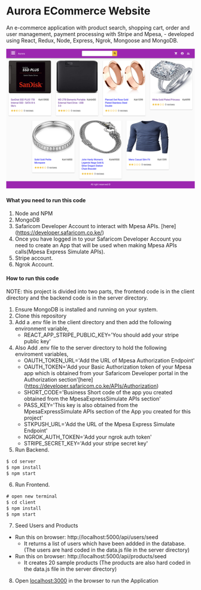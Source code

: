 # Aurora ECommerce Website

An e-commerce application with product search, shopping cart, order and user management, payment processing with Stripe and Mpesa,  - developed using React, Redux, Node, Express, Ngrok, Mongoose and MongoDB.

![aurora](/template/images/Aurora.png)

#### What you need to run this code
1. Node and NPM 
2. MongoDB
3. Safaricom Developer Account to interact with Mpesa APIs. [here] (https://developer.safaricom.co.ke/)
4. Once you have logged in to your Safaricom Developer Account you need to create an App that will be used when making Mpesa APIs calls(Mpesa Express Simulate APIs).
4. Stripe account.
5. Ngrok Account.

####  How to run this code
NOTE: this project is divided into two parts, the frontend code is in the client directory and the backend code is in the server directory.

1. Ensure MongoDB is installed and running on your system.
2. Clone this repository
3. Add a .env file in the client directory and then add the following environment variable,
   - REACT_APP_STRIPE_PUBLIC_KEY='You should add your stripe public key'
4. Also Add .env file to the server directory to hold the following enviroment variables,
   - OAUTH_TOKEN_URL='Add the URL of Mpesa Authorization Endpoint'
   - OAUTH_TOKEN='Add your Basic Authorization token of your Mpesa app which is obtained from your Safaricom Developer portal in the Authorization section'[here] (https://developer.safaricom.co.ke/APIs/Authorization)
   - SHORT_CODE='Business Short code of the app you created obtained from the MpesaExpressSimulate APIs section'
   - PASS_KEY='This key is also obtained from the MpesaExpressSimulate APIs section of the App you created for this project'
   - STKPUSH_URL='Add the URL of the Mpesa Express Simulate Endpoint'
   - NGROK_AUTH_TOKEN='Add your ngrok auth token'
   - STRIPE_SECRET_KEY='Add your stripe secret key'
5. Run Backend.
```
$ cd server
$ npm install
$ npm start
```
6. Run Frontend.
```
# open new terminal
$ cd client
$ npm install
$ npm start
```
7. Seed Users and Products
- Run this on browser: http://localhost:5000/api/users/seed
  - It returns a list of users which have been addded in the database.(The users are hard coded in the data.js file in the server directory)
- Run this on browser: http://localhost:5000/api/products/seed
  - It creates 20 sample products (The products are also hard coded in the data.js file in the server directory)
8. Open [localhost:3000](http://localhost:3000/) in the browser to run the Application
